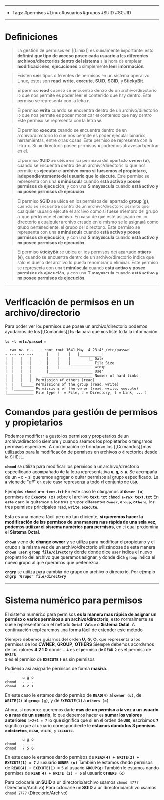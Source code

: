 --------
- Tags: #permisos #Linux #usuarios #grupos #SUID #SGUID
------------
# Definiciones

> La gestión de permisos en [[Linux]] es sumamente importante, esto **definirá que tipo de acceso posee cada usuario a los diferentes archivos/directorios dentro del sistema** a la hora de emplear **modificaciones**, **ejecuciones** o simplemente **leer información**.

> Existen **seis** tipos diferentes de permisos en un sistema operativo Linux, estos son **read**, **write**, **execute**, **SUID**, **SGID**, y **StickyBit**.

> El permiso **read** cuando se encuentra dentro de un archivo/directorio lo que nos permite es poder leer el contenido que hay dentro.
> Este permiso se representa con la letra **r**.

> El permiso **write** cuando se encuentra dentro de un archivo/directorio lo que nos permite es poder modificar el contenido que hay dentro
> Este permiso se representa con la letra **w**.

> El permiso **execute** cuando se encuentra dentro de un archivo/directorio lo que nos permite es poder ejecutar binarios, herramientas, entre otras cosas.
> Este permiso se representa con la letra **x**. Si un directorio posee permisos **x** podremos atravesarlo/entrar en el.

> El permiso **SUID** se ubica en los permisos del apartado **owner (u)**, cuando se encuentra dentro de un archivo/directorio lo que nos permite es **ejecutar el archivo como si fuésemos el propietario, independientemente del usuario que lo ejecute**.
> Este permiso se representa con una **s minúscula** cuando **está activo y posee permisos de ejecución**, y con una **S mayúscula** cuando **está activo y no posee permisos de ejecución**.

> El permiso **SGID** se ubica en los permisos del apartado **group (g)**, cuando se encuentra dentro de un archivo/directorio permite que cualquier usuario ejecute el archivo como si fuese miembro del grupo al que pertenece el archivo. En caso de que esté asignado en un directorio a cualquier archivo creado en el mismo se le asignará como grupo perteneciente, el grupo del directorio.
> Este permiso se representa con una **s minúscula** cuando **está activo y posee permisos de ejecución**, y con una **S mayúscula** cuando **está activo y no posee permisos de ejecución**.

> El permiso **StickyBit** se ubica en los permisos del apartado **others (o)**, cuando se encuentra dentro de un archivo/directorio indica que solo el dueño del archivo lo pueda renombrar o eliminar.
> Este permiso se representa con una **t minúscula** cuando **está activo y posee permisos de ejecución**, y con una **T mayúscula** cuando **está activo y no posee permisos de ejecución**.

------
# Verificación de permisos en un archivo/directorio

Para poder ver los permisos que posee un archivo/directorio podemos ayudarnos de los [[Comandos]] **ls -la** para que nos liste toda la información.

**``ls -l /etc/passwd``**   =

```
- rwx rw- r--   1 root root 1641 May  4 23:42 /etc/passwd
- --- --- ---   |  |    |    |   |__________|
|  |   |   |    |  |    |    |        |_ Date
|  |   |   |    |  |    |    |__________ File Size
|  |   |   |    |  |    |_______________ Group
|  |   |   |    |  |____________________ User
|  |   |   |    |_______________________ Number of hard links
|  |   |   |_ Permission of others (read)
|  |   |_____ Permissions of the group (read, write)
|  |_________ Permissions of the owner (read, write, execute)
|____________ File type (- = File, d = Directory, l = Link, ... )
```

# Comandos para gestión de permisos y propietarios

Podemos modificar a gusto los permisos y propietarios de un archivo/directorio siempre y cuando seamos los propietarios o tengamos permisos especiales. A continuación se brindarán los [[Comandos]] mas utilizados para la modificación de permisos en archivos o directorios desde la SHELL.

**``chmod``** se utiliza para modificar los permisos a un archivo/directorio especificado acompañado de la letra representativa **``u``**, **``g``**, **``o``**, **``a``**. 
Se acompaña de un **``+``** o **``-``** si queremos agregar o quitar permisos al grupo especificado.
La **``a``** viene de "*all*" en este caso representa a todo el conjunto de **``UGO``**.

Ejemplos
**``chmod u+x text.txt``** En este caso le otorgamos al **``Owner (u)``** permisos de **``Execute (x)``** sobre el archivo **``text.txt``**
**``chmod a-rwx text.txt``** En este caso le quitamos a los tres grupos diferentes **``Owner``**, **``Group``**, **``Others``**, los tres permisos principales **``read``**, **``write``**, **``execute``**.

Esta es una manera fácil pero no tan eficiente, **si queremos hacer la modificación de los permisos de una manera mas rápida de una sola vez, podemos utilizar el sistema numérico para permisos**, en el cual predomina el **Sistema Octal**.

**``chown``** viene de **change owner** y se utiliza para modificar el propietario y el grupo a la misma vez de un archivo/directorio utilizándose de esta manera 
**``chown user:group file/directory``** donde donde dice ``user`` indica el nuevo propietario del archivo que queramos asignar, y donde dice ``group`` indica el nuevo grupo al que queramos que pertenezca.

**``chgrp``** se utiliza para cambiar de grupo un archivo o directorio. Por ejemplo **``chgrp "Grupo" file/directory``**

-----
# Sistema numérico para permisos

El sistema numérico para permisos **es la manera mas rápida de asignar un permiso o varios permisos a un archivo/directorio**, esto normalmente se suele representar con el método **``Octal Value``** o **Sistema Octal**. A continuación explicaremos una forma fácil de entender este método.

Siempre debemos guiarnos del orden **U**, **G**, **O**, que representa a los permisos de los **OWNER**, **GROUP**, **OTHERS**
Siempre debemos acordarnos de los valores **4 2 1 0** donde...
**``4``** es el permiso de **``READ``**
**``2``** es el permiso de **``WRITE``**  
**``1``** es el permiso de **``EXECUTE``**
**``0``** es sin permisos

Pudiendo así asignarle permisos de forma **masiva**.

```
        u g o
chmod   - - -
chmod   4 2 1
```

En este caso le estamos dando permiso de **``READ(4)``** al **``owner (u)``**, de **``WRITE(2)``** al **``group (g)``**, y de **``EXECUTE(1)``** a **``others (o)``**

Ahora, si nosotros queremos darle **mas de un permiso a la vez a un usuario o a mas de un usuario**, lo que debemos hacer es **sumar los valores anteriores** ``4+2+1 = 7`` lo que significa que si en el orden de **``UGO``**, escribimos **``7``** significa que al usuario correspondiente le **estamos dando los 3 permisos existentes**, **``READ``**, **``WRITE``**, y **``EXECUTE``**.

```
        u g o
chmod   - - - 
chmod   7 5 6
```

En este caso le estamos dando permisos de **``READ(4) + WRITE(2) + EXECUTE(1) = 7``** al usuario **``OWNER (u)``**
También le estamos dando permisos de **``READ(4) + EXECUTE(1) = 5``** al usuario **``GROUP(g)``**
También le estamos dando permisos de **``READ(4) + WRITE (2) = 6``** al usuario **``OTHERS (o)``**

Para colocarle un **SUID** a un directorio/archivo usamos ``chmod 4777`` (Directorio/Archivo)
Para colocarle un **SGID** a un directorio/archivo usamos ``chmod 2777`` (Directorio/Archivo)